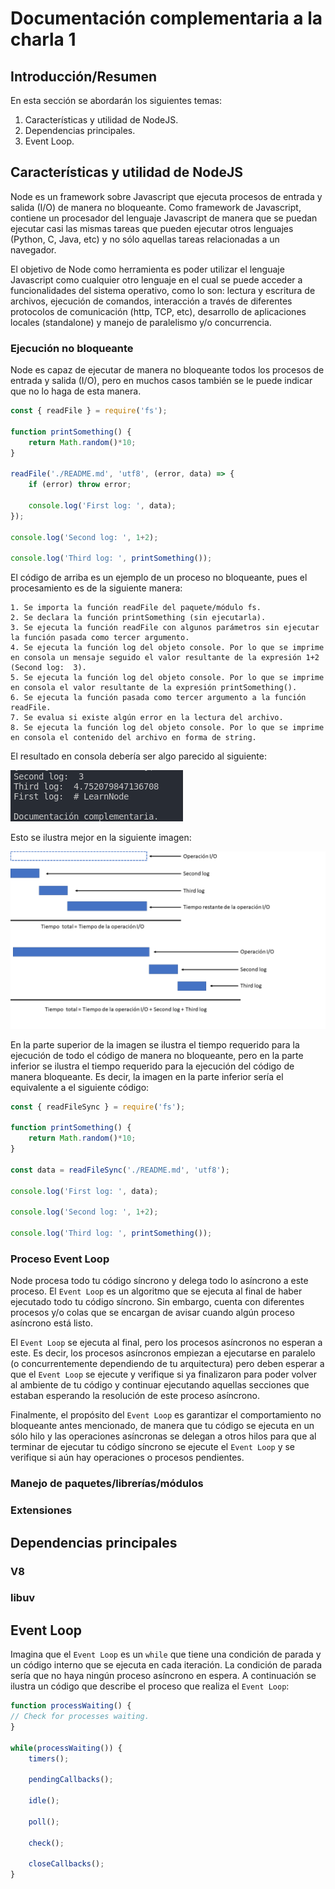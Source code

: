 # Documentación complementaria a la charla 1

## Introducción/Resumen

En esta sección se abordarán los siguientes temas:

1. Características y utilidad de NodeJS.
2. Dependencias principales.
3. Event Loop.

## Características y utilidad de NodeJS

Node es un framework sobre Javascript que ejecuta procesos de entrada y salida (I/O) de manera no bloqueante. Como framework de Javascript, contiene un procesador del lenguaje Javascript de manera que se puedan ejecutar casi las mismas tareas que pueden ejecutar otros lenguajes (Python, C, Java, etc) y no sólo aquellas tareas relacionadas a un navegador.

El objetivo de Node como herramienta es poder utilizar el lenguaje Javascript como cualquier otro lenguaje en el cual se puede acceder a funcionalidades del sistema operativo, como lo son: lectura y escritura de archivos, ejecución de comandos, interacción a través de diferentes protocolos de comunicación (http, TCP, etc), desarrollo de aplicaciones locales (standalone) y manejo de paralelismo y/o concurrencia.

### Ejecución no bloqueante

Node es capaz de ejecutar de manera no bloqueante todos los procesos de entrada y salida (I/O), pero en muchos casos también se le puede indicar que no lo haga de esta manera.

```js
const { readFile } = require('fs');

function printSomething() {
    return Math.random()*10;
}

readFile('./README.md', 'utf8', (error, data) => {
    if (error) throw error;

    console.log('First log: ', data);
});

console.log('Second log: ', 1+2);

console.log('Third log: ', printSomething());
```

El código de arriba es un ejemplo de un proceso no bloqueante, pues el procesamiento es de la siguiente manera:

	1. Se importa la función readFile del paquete/módulo fs.
	2. Se declara la función printSomething (sin ejecutarla).
	3. Se ejecuta la función readFile con algunos parámetros sin ejecutar la función pasada como tercer argumento.
	4. Se ejecuta la función log del objeto console. Por lo que se imprime en consola un mensaje seguido el valor resultante de la expresión 1+2 (Second log:  3).
	5. Se ejecuta la función log del objeto console. Por lo que se imprime en consola el valor resultante de la expresión printSomething().
	6. Se ejecuta la función pasada como tercer argumento a la función readFile.
	7. Se evalua si existe algún error en la lectura del archivo.
	8. Se ejecuta la función log del objeto console. Por lo que se imprime en consola el contenido del archivo en forma de string.

El resultado en consola debería ser algo parecido al siguiente:

![Resultado](https://github.com/ADDR2/LearnNode/blob/charla-1/Charla-1/Result.png?raw=true)

Esto se ilustra mejor en la siguiente imagen:

![Grafica](https://github.com/ADDR2/LearnNode/blob/charla-1/Charla-1/Non-Blocking-Chart.png?raw=true)

En la parte superior de la imagen se ilustra el tiempo requerido para la ejecución de todo el código de manera no bloqueante, pero en la parte inferior se ilustra el tiempo requerido para la ejecución del código de manera bloqueante. Es decir, la imagen en la parte inferior sería el equivalente a el siguiente código:

```js
const { readFileSync } = require('fs');

function printSomething() {
    return Math.random()*10;
}

const data = readFileSync('./README.md', 'utf8');

console.log('First log: ', data);

console.log('Second log: ', 1+2);

console.log('Third log: ', printSomething());
```


### Proceso Event Loop

Node procesa todo tu código síncrono y delega todo lo asíncrono a este proceso. El `Event Loop` es un algoritmo que se ejecuta al final de haber ejecutado todo tu código síncrono. Sin embargo, cuenta con diferentes procesos y/o colas que se encargan de avisar cuando algún proceso asíncrono está listo.

El `Event Loop` se ejecuta al final, pero los procesos asíncronos no esperan a este. Es decir, los procesos asíncronos empiezan a ejecutarse en paralelo (o concurrentemente dependiendo de tu arquitectura) pero deben esperar a que el `Event Loop` se ejecute y verifique si ya finalizaron para poder volver al ambiente de tu código y continuar ejecutando aquellas secciones que estaban esperando la resolución de este proceso asíncrono.

Finalmente, el propósito del `Event Loop` es garantizar el comportamiento no bloqueante antes mencionado, de manera que tu código se ejecuta en un sólo hilo y las operaciones asíncronas se delegan a otros hilos para que al terminar de ejecutar tu código síncrono se ejecute el `Event Loop` y se verifique si aún hay operaciones o procesos pendientes.

### Manejo de paquetes/librerías/módulos

### Extensiones

## Dependencias principales

### V8

### libuv

## Event Loop

Imagina que el `Event Loop` es un `while` que tiene una condición de parada y un código interno que se ejecuta en cada iteración. La condición de parada sería que no haya ningún proceso asíncrono en espera. A continuación se ilustra un código que describe el proceso que realiza el `Event Loop`:

```js
function processWaiting() {
// Check for processes waiting.
}

while(processWaiting()) {
    timers();

    pendingCallbacks();

    idle();

    poll();

    check();

    closeCallbacks();
}
```